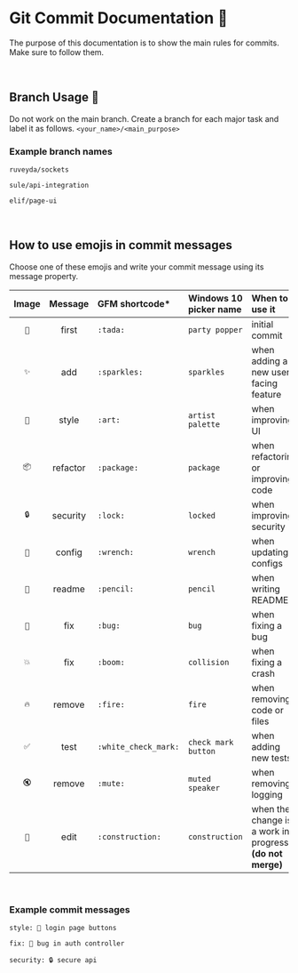 
# Git Commit Documentation 📝  
The purpose of this documentation is to show the main rules for commits. Make sure to follow them.

<br/>

## Branch Usage 🧵
Do not work on the main branch. Create a branch for each major task and label it as follows. `<your_name>/<main_purpose>`

<h3> Example branch names </h3>

`ruveyda/sockets`

`sule/api-integration`

`elif/page-ui`


<br/>

## How to use emojis in commit messages  
Choose one of these emojis and write your commit message using its message property.


| Image | Message | GFM shortcode* | Windows 10 picker name | When to use it |
|:--:|:-----:|:--------- |:-------------- |:-------------- |
| `🎉` | first | `:tada:` | `party popper` | initial commit |
| `✨` | add | `:sparkles:` | `sparkles` | when adding a new user-facing feature |
| `🎨` | style | `:art:` | `artist palette` | when improving UI |
| `📦` | refactor | `:package:` | `package` | when refactoring or improving code |
| `🔒` | security | `:lock:` | `locked` | when improving security |
| `🔧` | config | `:wrench:` | `wrench` | when updating configs |
| `📝` | readme | `:pencil:` | `pencil` | when writing README |
| `🐛` | fix | `:bug:` | `bug` | when fixing a bug |
| `💥` | fix | `:boom:` | `collision` | when fixing a crash |
| `🔥` | remove | `:fire:` | `fire` | when removing code or files |
| `✅` | test | `:white_check_mark:` | `check mark button` | when adding new tests |
| `🔇` | remove | `:mute:` | `muted speaker` | when removing logging |
| `🚧` | edit | `:construction:` | `construction` | when the change is a work in progress **(do not merge)** |

<br/>

<h3> Example commit messages </h3>

`style: 🎨 login page buttons`

`fix: 🐛 bug in auth controller`

`security: 🔒 secure api`